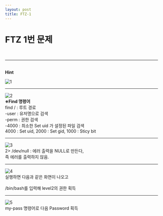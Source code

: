 ```yaml
---
layout: post
title: FTZ-1
---
```

<h1>FTZ 1번 문제</h1>


<br>

___

<br>
<strong>Hint</strong>
<br>

![1](https://user-images.githubusercontent.com/39820421/61165384-bd1dd780-a55a-11e9-8ab5-8495e3527913.png)

___

![2](https://user-images.githubusercontent.com/39820421/61165385-bd1dd780-a55a-11e9-8733-e0f5144df350.png)
<br><strong>※Find 명령어</strong>
<br>find / : 루트 경로
<br>-user : 유저명으로 검색
<br>-perm : 권한 검색
<br>-4000 : 최소한 Set uid 가 설정된 파일 검색
<br>4000 : Set uid, 2000 : Set gid, 1000 : Sticy bit

___

![3](https://user-images.githubusercontent.com/39820421/61165386-bd1dd780-a55a-11e9-8734-2efe04ea93e0.png)
<br>2> /dev/null : 에러 출력을 NULL로 만든다, <br>즉 에러를 출력하지 않음.


___

![4](https://user-images.githubusercontent.com/39820421/61165387-bdb66e00-a55a-11e9-9691-6aadd4381394.png)
<br>실행하면 다음과 같은 화면이 나오고<br><br>
/bin/bash를 입력해 level2의 권한 획득

___

![5](https://user-images.githubusercontent.com/39820421/61165388-bdb66e00-a55a-11e9-8e2d-6dfe6f9c5d5b.png)
<br>
my-pass 명령어로 다음 Password 획득
